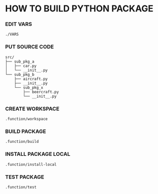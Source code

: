 # HOW TO BUILD PYTHON PACKAGE

### EDIT VARS
```./VARS```

### PUT SOURCE CODE
```
src/
├── sub_pkg_a
│   ├── car.py
│   └── __init__.py
└── sub_pkg_b
    ├── aircraft.py
    ├── __init__.py
    └── sub_pkg_x
        ├── beercraft.py
        └── __init__.py
```

### CREATE WORKSPACE
```
.function/workspace
```

### BUILD PACKAGE
```
.function/build
```
### INSTALL PACKAGE LOCAL
```
.function/install-local
```

### TEST PACKAGE
```
.function/test
```

